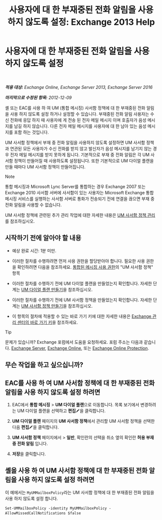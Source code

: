 ﻿---
title: '사용자에 대 한 부재중된 전화 알림을 사용 하지 않도록 설정: Exchange 2013 Help'
TOCTitle: 사용자에 대 한 부재중된 전화 알림을 사용 하지 않도록 설정
ms:assetid: e54937d5-3074-454f-b561-e601fecfc6ad
ms:mtpsurl: https://technet.microsoft.com/ko-kr/library/JJ673570(v=EXCHG.150)
ms:contentKeyID: 52058038
ms.date: 05/22/2018
mtps_version: v=EXCHG.150
ms.translationtype: MT
---

# 사용자에 대 한 부재중된 전화 알림을 사용 하지 않도록 설정

 

_**적용 대상:** Exchange Online, Exchange Server 2013, Exchange Server 2016_

_**마지막으로 수정된 항목:** 2012-12-09_

셸 또는 EAC를 사용 하 여 UM (통합 메시징) 사서함 정책에 대 한 부재중된 전화 알림을 사용 하지 않도록 설정 하거나 설정할 수 있습니다. 부재중된 전화 알림 사용자는 수신 전화에 응답 하지 때 사용자에 게 전송 된 전자 메일 메시지 이며 호출자가 음성 메시지를 남길 하지 않습니다. 다른 전자 메일 메시지를 사용자에 대 한 남아 있는 음성 메시지를 포함 하는 것입니다.

UM 사서함 정책에서 부재 중 전화 알림을 사용하지 않도록 설정하면 UM 사서함 정책과 연관된 모든 사용자가 수신 전화를 받지 않고 발신자가 음성 메시지를 남기지 않는 경우 전자 메일 메시지를 받지 못하게 됩니다. 기본적으로 부재 중 전화 알림은 각 UM 사서함 정책이 만들어질 때 사용하도록 설정됩니다. 또한 기본적으로 UM 다이얼 플랜을 만들 때마다 UM 사서함 정책이 만들어집니다.


> [!NOTE]
> 통합 메시징과 Microsoft Lync Server를 통합하는 경우 Exchange 2007 또는 Exchange 2010 사서함 서버에 사서함이 있는 사용자는 Microsoft Exchange 통합 메시징 서비스를 실행하는 사서함 서버로 통화가 전송되기 전에 연결을 끊으면 부재 중 전화 알림을 사용할 수 없습니다.



UM 사서함 정책에 관련된 추가 관리 작업에 대한 자세한 내용은 [UM 사서함 정책 관리](manage-a-um-mailbox-policy-exchange-2013-help.md)를 참조하십시오.

## 시작하기 전에 알아야 할 내용

  - 예상 완료 시간: 1분 미만.

  - 이러한 절차를 수행하려면 먼저 사용 권한을 할당받아야 합니다. 필요한 사용 권한을 확인하려면 다음을 참조하세요. [통합된 메시징 사용 권한](unified-messaging-permissions-exchange-2013-help.md)의 "UM 사서함 정책" 항목

  - 이러한 절차를 수행하기 전에 UM 다이얼 플랜을 만들었는지 확인합니다. 자세한 단계는 [UM 다이얼 플랜 만들기](create-a-um-dial-plan-exchange-2013-help.md)을 참조하십시오.

  - 이러한 절차를 수행하기 전에 UM 사서함 정책을 만들었는지 확인합니다. 자세한 단계는 [UM 사서함 정책 만들기](create-a-um-mailbox-policy-exchange-2013-help.md)을 참조하십시오.

  - 이 항목의 절차에 적용할 수 있는 바로 가기 키에 대한 자세한 내용은 [Exchange 관리 센터의 바로 가기 키](keyboard-shortcuts-in-the-exchange-admin-center-exchange-online-protection-help.md)을 참조하세요.


> [!TIP]
> 문제가 있습니까? Exchange 포럼에서 도움을 요청하세요. 포럼 주소는 다음과 같습니다. <A href="https://go.microsoft.com/fwlink/p/?linkid=60612">Exchange Server</A>, <A href="https://go.microsoft.com/fwlink/p/?linkid=267542">Exchange Online</A>, 또는 <A href="https://go.microsoft.com/fwlink/p/?linkid=285351">Exchange Online Protection</A>.



## 무슨 작업을 하고 싶으십니까?

## EAC를 사용 하 여 UM 사서함 정책에 대 한 부재중된 전화 알림을 사용 하지 않도록 설정 하려면

1.  EAC에서 **통합 메시징** \> **UM 다이얼 플랜**으로 이동합니다. 목록 보기에서 변경하려는 UM 다이얼 플랜을 선택하고 **편집**![편집 아이콘](images/JJ218640.6f53ccb2-1f13-4c02-bea0-30690e6ea71d(EXCHG.150).gif "편집 아이콘")을 클릭합니다.

2.  **UM 다이얼 플랜** 페이지의 **UM 사서함 정책**에서 관리할 UM 사서함 정책을 선택한 다음 **편집**![편집 아이콘](images/JJ218640.6f53ccb2-1f13-4c02-bea0-30690e6ea71d(EXCHG.150).gif "편집 아이콘")을 클릭합니다.

3.  **UM 사서함 정책** 페이지에서 \> **일반**, 확인란의 선택을 취소 옆의 확인란 **허용 부재중 전화 알림** 입니다.

4.  **저장**을 클릭합니다.

## 셸을 사용 하 여 UM 사서함 정책에 대 한 부재중된 전화 알림을 사용 하지 않도록 설정 하려면

이 예에서는 `MyUMMailboxPolicy`라는 UM 사서함 정책에 대 한 부재중된 전화 알림을 사용 하지 않도록 설정 합니다.

    Set-UMMailboxPolicy -identity MyUMMailboxPolicy -AllowMissedCallNotifications $false

